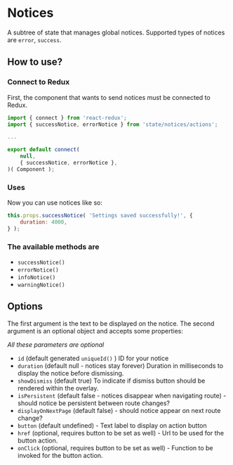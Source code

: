 # Notices

A subtree of state that manages global notices.
Supported types of notices are `error`, `success`.

## How to use?

### Connect to Redux

First, the component that wants to send notices must be connected to Redux.

```javascript
import { connect } from 'react-redux';
import { successNotice, errorNotice } from 'state/notices/actions';

...

export default connect(
	null,
	{ successNotice, errorNotice },
)( Component );
```

### Uses

Now you can use notices like so:

```javascript
this.props.successNotice( 'Settings saved successfully!', {
	duration: 4000,
} );
```

### The available methods are

- `successNotice()`
- `errorNotice()`
- `infoNotice()`
- `warningNotice()`

## Options

The first argument is the text to be displayed on the notice. The second argument is an optional object and accepts some properties:

_All these parameters are optional_

- `id` (default generated `uniqueId()` ) ID for your notice
- `duration` (default null - notices stay forever) Duration in milliseconds to display the notice before dismissing.
- `showDismiss` (default true) To indicate if dismiss button should be rendered within the overlay.
- `isPersistent` (default false - notices disappear when navigating route) - should notice be persistent between route changes?
- `displayOnNextPage` (default false) - should notice appear on next route change?
- `button` (default undefined) - Text label to display on action button
- `href` (optional, requires button to be set as well) - Url to be used for the button action.
- `onClick` (optional, requires button to be set as well) - Function to be invoked for the button action.

